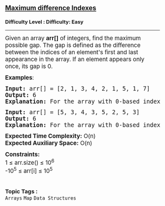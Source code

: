 <h2><a href="https://www.geeksforgeeks.org/problems/maximum-difference-10429/1?page=1&category=Map&difficulty=Easy&status=unsolved&sortBy=submissions">Maximum difference Indexes</a></h2><h3>Difficulty Level : Difficulty: Easy</h3><hr><div class="problems_problem_content__Xm_eO"><p><span style="font-size: 14pt;">Given an array <strong>arr[]</strong> of integers, find the maximum possible gap. The gap is defined as the difference between the indices of an element's first and last appearance in the array. If an element appears only once, its gap is 0.</span></p>
<p><span style="font-size: 14pt;"><strong>Examples</strong>:</span></p>
<pre><span style="font-size: 14pt;"><strong>Input:</strong> arr[] = [2, 1, 3, 4, 2, 1, 5, 1, 7]</span><br><span style="font-size: 14pt;"><strong>Output:</strong> 6</span><br><span style="font-size: 14pt;"><strong>Explanation:</strong> For the array with 0-based indexing, the number 1's first appearance is at index 1 and its last appearance is at index 7. The gap is 7 - 1 = 6, which is the maximum gap in this array.</span></pre>
<pre><span style="font-size: 14pt;"><strong>Input:</strong> arr[] = [5, 3, 4, 3, 5, 2, 5, 3]</span><br><span style="font-size: 14pt;"><strong>Output:</strong> 6</span><br><span style="font-size: 14pt;"><strong>Explanation:</strong> For the array with 0-based indexing, the number 3's first appearance is at index 1 and its last appearance is at index 7. The gap is 7 - 1 = 6, which is the maximum gap in this array.</span></pre>
<p><span style="font-size: 14pt;"><strong>Expected Time Complexity:</strong> O(n)</span><br><span style="font-size: 14pt;"><strong>Expected Auxiliary Space:</strong> O(n)</span></p>
<p><span style="font-size: 14pt;"><strong>Constraints:<br></strong></span><span style="font-size: 14pt;">1 ≤ arr.size() ≤ 10<sup>6</sup></span><br><span style="font-size: 14pt;">-10<sup>5</sup> ≤ arr[i] ≤ 10<sup>5</sup></span></p></div><br><p><span style=font-size:18px><strong>Topic Tags : </strong><br><code>Arrays</code>&nbsp;<code>Map</code>&nbsp;<code>Data Structures</code>&nbsp;